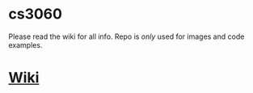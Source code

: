 # cs3060

Please read the wiki for all info.
Repo is _only_ used for images and code examples.

# [Wiki](https://github.com/andresh3/cs3060/wiki)
